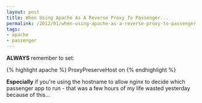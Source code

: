 ```yaml
---
layout: post
title: When Using Apache As A Reverse Proxy To Passenger...
permalink: /2012/01/when-using-apache-as-a-reverse-proxy-to-passenger
tags:
- apache
- passenger
---
```


**ALWAYS** remember to set:

{% highlight apache %}
ProxyPreserveHost on
{% endhighlight %}

**Especially** if you're using the hostname to allow nginx to decide which
passenger app to run - that was a few hours of my life wasted yesterday
because of this...

